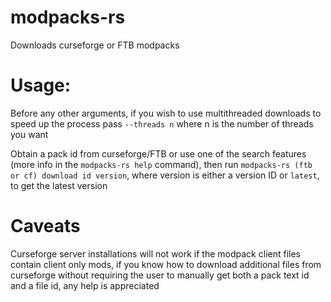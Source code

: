 # modpacks-rs  
Downloads curseforge or FTB modpacks  
# Usage:  
Before any other arguments, if you wish to use multithreaded downloads to speed up the process pass `--threads n` where n is the number of threads you want  

Obtain a pack id from curseforge/FTB or use one of the search features (more info in the `modpacks-rs help` command), then run `modpacks-rs (ftb or cf) download id version`, where version is either a version ID or `latest`, to get the latest version

# Caveats
Curseforge server installations will not work if the modpack client files contain client only mods, if you know how to download additional files from curseforge without requiring the user to manually get both a pack text id and a file id, any help is appreciated
